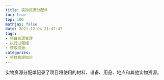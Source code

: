 ```yaml
---
title: 实物资源分配单
toc: true
top: 100
mathjax: false
date: 2021-12-04 21:47:47
tags:
- 项目资源管理
- 执行过程组
- 获取资源
categories:
- 项目管理知识
---
```

实物资源分配单记录了项目将使用的材料、设备、用品、地点和其他实物资源。
